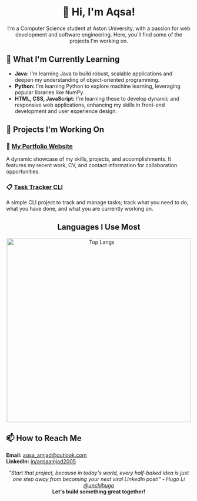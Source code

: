 <!-- Name and Introduction Section -->
<h1 align="center">👋 Hi, I'm Aqsa!</h1>
<p align="center">
    I'm a Computer Science student at Aston University, with a passion for web development and software engineering. Here, you'll find some of the projects I'm working on.
</p>

<!-- Currently Learning Section -->
<h2>🌱 What I'm Currently Learning</h2>
<ul>
    <li><strong>Java:</strong> I'm learning Java to build robust, scalable applications and deepen my understanding of object-oriented programming.</li>
    <li><strong>Python:</strong> I'm learning Python to explore machine learning, leveraging popular libraries like NumPy.</li>
    <li><strong>HTML, CSS, JavaScript:</strong> I'm learning these to develop dynamic and responsive web applications, enhancing my skills in front-end development and user experience design.</li>
</ul>

<!-- Projects Section -->
<h2>🔭 Projects I'm Working On</h2>
<div>
    <h3>💼 <a href="https://github.com/aqsaamjad-05/portfolio">My Portfolio Website</a></h3>
    <p>A dynamic showcase of my skills, projects, and accomplishments. It features my recent work, CV, and contact information for collaboration opportunities.</p>
</div>
<div>
    <h3>📋 <a href="https://github.com/aqsaamjad-05/task-tracker-cli">Task Tracker CLI</a></h3>
    <p>A simple CLI project to track and manage tasks; track what you need to do, what you have done, and what you are currently working on.</p>
</div>

<!-- Languages I Use Most -->
<h2 align="center">Languages I Use Most</h2>
<div align="center">
  <img src="https://github-readme-stats.vercel.app/api/top-langs/?username=aqsaamjad-05&layout=compact&bg_color=FFFFFF" alt="Top Langs" width="500">
</div>

<!-- Contact Section -->
<h2>📫 How to Reach Me</h2>
<p>
    <strong>Email:</strong> <a href="mailto:aqsa_amjad@outlook.com">aqsa_amjad@outlook.com</a><br>
    <strong>LinkedIn:</strong> <a href="https://www.linkedin.com/in/aqsaamjad2005">in/aqsaamjad2005</a><br>
</p>

<!-- Footer with cool quote -->
<p align="center">
    <i>"Start that project, because in today's world, every half-baked idea is just one step away from becoming your next viral LinkedIn post!" - Hugo Li <a href="github.com/unchihugo"> @unchihugo</a> </i><br>
    <strong>Let's build something great together!</strong>
</p> 
